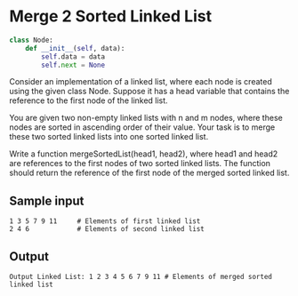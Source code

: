 # Merge 2 Sorted Linked List

```python
class Node:
    def __init__(self, data):
        self.data = data
        self.next = None
```

Consider an implementation of a linked list, where each node is created using the given class Node. Suppose it has a head variable that contains the reference to the first node of the linked list.

You are given two non-empty linked lists with n and m nodes, where these nodes are sorted in ascending order of their value. Your task is to merge these two sorted linked lists into one sorted linked list.

Write a function mergeSortedList(head1, head2), where head1 and head2 are references to the first nodes of two sorted linked lists. The function should return the reference of the first node of the merged sorted linked list.

## Sample input
```
1 3 5 7 9 11     # Elements of first linked list
2 4 6            # Elements of second linked list
```

## Output
```
Output Linked List: 1 2 3 4 5 6 7 9 11 # Elements of merged sorted linked list
```